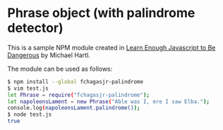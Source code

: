 # Phrase object (with palindrome detector)

This is a sample NPM module created in [Learn Enough Javascript to Be Dangerous](https://www.learnenough.com/course/javascript/) by Michael Hartl.

The module can be used as follows:

```bash
$ npm install --global fchagasjr-palindrome
$ vim test.js
let Phrase = require("fchagasjr-palindrome");
let napoleonsLament = new Phrase("Able was I, ere I saw Elba.");
console.log(napoleonsLament.palindrome());
$ node test.js
true
```